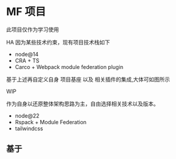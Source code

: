 # MF 项目

此项目仅作为学习使用

HA 因为某些技术约束，现有项目技术栈如下

- node@14
- CRA + TS
- Carco + Webpack module federation plugin

基于上述再自定义自身 项目基座 以及 相关插件的集成,大体可如图所示

WIP

作为自身以还原整体架构思路为主，自由选择相关技术以及版本。

- node@22
- Rspack + Module Federation
- tailwindcss

## 基于

